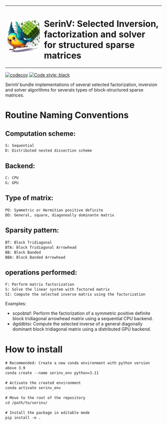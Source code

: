 <table>
  <tr>
    <td><img src="doc/images/logo_noback.png" style="width: 100%;" /></td>
    <td><h1>SerinV: Selected Inversion, factorization and solver for structured sparse matrices</h1></td>
  </tr>
</table>

[![codecov](https://codecov.io/gh/vincent-maillou/SDR/graph/badge.svg?token=VZTGAUW2NW)](https://codecov.io/gh/vincent-maillou/SDR)
[![Code style: black](https://img.shields.io/badge/code%20style-black-000000.svg?style=flat-square)](https://github.com/psf/black)

SerinV bundle implementations of several selected factorization, inversion and solver algorithms for severals types of block-structured sparse matrices.

# Routine Naming Conventions
## Computation scheme:
	S: Sequential
	D: Distributed nested dissection scheme
## Backend:
	C: CPU
	G: GPU
## Type of matrix:
	PO: Symmetric or Hermitian positive definite
	DD: General, square, diagonoally dominante matrix
## Sparsity pattern:
	BT: Block Tridiagonal
	BTA: Block Tridiagonal Arrowhead
	BB: Block Banded
	BBA: Block Banded Arrowhead
## operations performed:
	F: Perform matrix factorization
	S: Solve the linear system with factored matrix
	SI: Compute the selected inverse matrix using the factorization

Examples:
  - scpobtaf: Perform the factorization of a symmetric positive definite block tridiagonal arrowhead matrix using a sequential CPU backend.
  - dgddbtsi: Compute the selected inverse of a general diagonally dominant block tridiagonal matrix using a distributed GPU backend.

# How to install
    # Recommended: Create a new conda environment with python version above 3.9
    conda create --name serinv_env python=3.11

    # Activate the created environment
    conda activate serinv_env

    # Move to the root of the repository
    cd /path/to/serinv/

    # Install the package in editable mode
    pip install -e .



